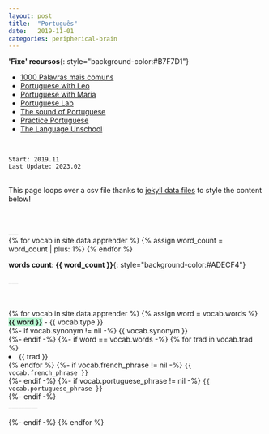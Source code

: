```yaml
---
layout: post
title:  "Português"
date:   2019-11-01
categories: peripherical-brain
---
```


**'Fixe' recursos**{: style="background-color:#B7F7D1"}
- <a href="/assets/portugues/1000_Palavras_mais_comuns.pdf">1000 Palavras mais comuns</a>
- [Portuguese with Leo](https://www.youtube.com/@PortugueseWithLeo/videos)
- [Portuguese with Maria](https://www.youtube.com/@portuguesewithmaria/videos)
- [Portuguese Lab](https://www.youtube.com/channel/UCb0zJhS1C8QK3fzcZdU0Xkw)
- [The sound of Portuguese](https://www.youtube.com/@Portuguesewithadelina/videos)
- [Practice Portuguese](https://www.youtube.com/@PracticePortuguese/videos)
- [The Language Unschool](https://www.youtube.com/@thelanguageunschool/videos)

<br>

<!-- 
**vocabulario**{: style="background-color:#FFEF9E"} <br>
**sentenças**{: style="background-color:#FEC1D0"} <br>
**vocabulario**{: style="background-color:#ADECF4"} <br>
**vocabulario**{: style="background-color:#B7F7D1"} <br>
**traduction**{: style="background-color:#c9c9c9"} <br> -->

`Start: 2019.11`<br>
`Last Update: 2023.02`
<br>
<br>

<a class="post-meta">This page loops over a csv file thanks to [jekyll data files](https://jekyllrb.com/docs/datafiles/) to style the content below!</a>


<br>


<br>
<a style='color:#e6e6e6;'>___</a>
<br>
<!-- count the number of words -->
{% for vocab in site.data.apprender %}
    {% assign word_count = word_count | plus: 1%}
{% endfor %}

**words count**: **{{ word_count }}**{: style="background-color:#ADECF4"} <br>

<a style='color:#e6e6e6;'>___</a>

<br>
<br>
<div>
    {% for vocab in site.data.apprender %}
        {% assign word = vocab.words %}
        <a class='vocab'  style='background-color:#B7F7D1; font-weight:600;'>{{ word }}</a><a class='post-meta'>  - {{ vocab.type }}</a><br>
        {%- if vocab.synonym != nil -%}
            <a class='post-meta'>{{ vocab.synonym }} <br></a>
        {%- endif -%}
        {%- if word == vocab.words -%}
            {% for trad in vocab.trad %}
                <li>
                    {{ trad }} <br>
                </li>
            {% endfor %}
                {%- if vocab.french_phrase != nil -%}
                    <code>{{ vocab.french_phrase }}</code> <br>
                {%- endif -%} 
                {%- if vocab.portuguese_phrase != nil -%}
                    <code>{{ vocab.portuguese_phrase }}</code> <br>
                {%- endif -%} 
                <br>
                <a style='color:#e6e6e6;'>_________</a>
                <br>
                <br>
        {%- endif -%}    
    {% endfor %}
</div>
